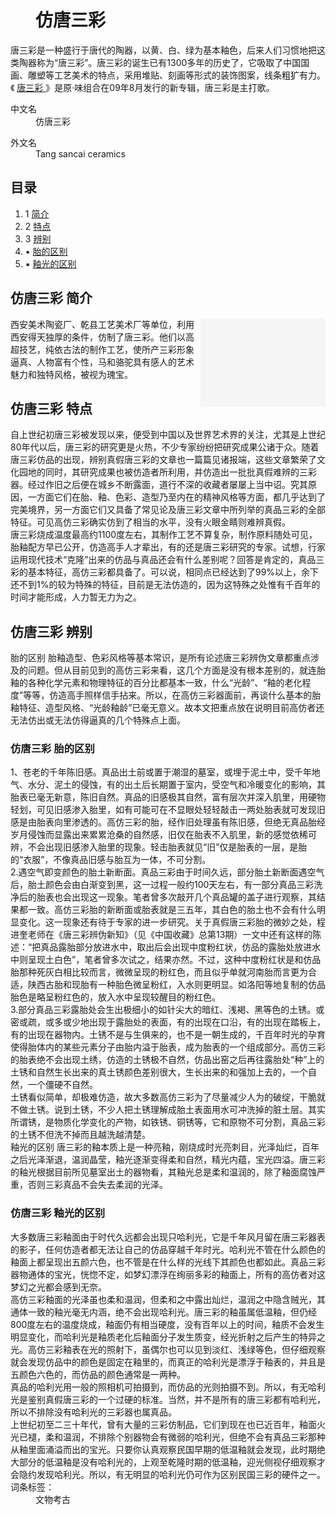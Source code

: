 <div class="main-content">
 <div class="top-tool">
 </div>
 <div style="width:0;height:0;clear:both">
 </div>
 <dl class="lemmaWgt-lemmaTitle lemmaWgt-lemmaTitle-">
  <dd class="lemmaWgt-lemmaTitle-title">
   <h1>
    仿唐三彩
   </h1>
   <a class="edit-lemma cmn-btn-hover-blue cmn-btn-28 j-edit-link" href="javascript:;">
   </a>
   <a class="lock-lemma" href="javascript:;" nslog-type="10003105" target="_blank" title="锁定">
   </a>
   <a class="lemma-discussion cmn-btn-hover-blue cmn-btn-28 j-discussion-link" href="/planet/talk?lemmaId=8880930" nslog-type="90000102" target="_blank">
   </a>
  </dd>
 </dl>
 <div class="promotion-declaration">
 </div>
 <div class="lemma-summary" label-module="lemmaSummary">
  <div class="para" label-module="para">
   唐三彩是一种盛行于唐代的陶器，以黄、白、绿为基本釉色，后来人们习惯地把这类陶器称为“唐三彩”。唐三彩的诞生已有1300多年的历史了，它吸取了中国国画、雕塑等工艺美术的特点，采用堆贴、刻画等形式的装饰图案，线条粗犷有力。《
   <a data-lemmaid="466" href="/item/%E5%94%90%E4%B8%89%E5%BD%A9/466" target="_blank">
    唐三彩
   </a>
   》是原·味组合在09年8月发行的新专辑，唐三彩是主打歌。
  </div>
 </div>
 <div class="configModuleBanner">
 </div>
 <div class="basic-info cmn-clearfix">
  <dl class="basicInfo-block basicInfo-left">
   <dt class="basicInfo-item name">
    中文名
   </dt>
   <dd class="basicInfo-item value">
    仿唐三彩
   </dd>
  </dl>
  <dl class="basicInfo-block basicInfo-right">
   <dt class="basicInfo-item name">
    外文名
   </dt>
   <dd class="basicInfo-item value">
    Tang sancai ceramics
   </dd>
  </dl>
 </div>
 <div class="lemmaWgt-lemmaCatalog">
  <div class="lemma-catalog">
   <h2 class="block-title">
    目录
   </h2>
   <div class="catalog-list column-1">
    <ol>
     <li class="level1">
      <span class="index">
       1
      </span>
      <span class="text">
       <a href="#1">
        简介
       </a>
      </span>
     </li>
     <li class="level1">
      <span class="index">
       2
      </span>
      <span class="text">
       <a href="#2">
        特点
       </a>
      </span>
     </li>
     <li class="level1">
      <span class="index">
       3
      </span>
      <span class="text">
       <a href="#3">
        辨别
       </a>
      </span>
     </li>
     <li class="level2">
      <span class="index">
       ▪
      </span>
      <span class="text">
       <a href="#3_1">
        胎的区别
       </a>
      </span>
     </li>
     <li class="level2">
      <span class="index">
       ▪
      </span>
      <span class="text">
       <a href="#3_2">
        釉光的区别
       </a>
      </span>
     </li>
    </ol>
   </div>
  </div>
 </div>
 <div class="anchor-list">
  <a class="lemma-anchor para-title" name="1">
  </a>
  <a class="lemma-anchor" name="sub6106355_1">
  </a>
  <a class="lemma-anchor" name="简介">
  </a>
 </div>
 <div class="para-title level-2" label-module="para-title">
  <h2 class="title-text">
   <span class="title-prefix">
    仿唐三彩
   </span>
   简介
  </h2>
  <a class="edit-icon j-edit-link" data-edit-dl="1" href="javascript:;">
  </a>
 </div>
 <div class="para" label-module="para">
  <div class="lemma-picture text-pic layout-right" style="width:200px; float: right;">
   <a class="image-link" href="/pic/%E4%BB%BF%E5%94%90%E4%B8%89%E5%BD%A9/8880930/0/e824b899a9014c08fcc197d8087b02087af4f4d1?fr=lemma&amp;ct=single" nslog-type="9317" style="width:200px;height:142px;" target="_blank" title="">
    <img alt="" class="lazy-img" data-src="https://gss2.bdstatic.com/9fo3dSag_xI4khGkpoWK1HF6hhy/baike/s%3D220/sign=3f8c5b5e71f082022992963d7bfafb8a/e824b899a9014c08fcc197d8087b02087af4f4d1.jpg" src="data:image/png;base64,iVBORw0KGgoAAAANSUhEUgAAAAEAAAABCAMAAAAoyzS7AAAAGXRFWHRTb2Z0d2FyZQBBZG9iZSBJbWFnZVJlYWR5ccllPAAAAAZQTFRF9fX1AAAA0VQI3QAAAAxJREFUeNpiYAAIMAAAAgABT21Z4QAAAABJRU5ErkJggg==" style="width:200px;height:142px;"/>
   </a>
  </div>
 </div>
 <div class="para" label-module="para">
  西安美术陶瓷厂、乾县工艺美术厂等单位，利用西安得天独厚的条件，仿制了唐三彩。他们以高超技艺，纯依古法的制作工艺，使所产三彩形象逼真、人物富有个性，马和骆驼具有感人的艺术魅力和独特风格，被视为瑰宝。
 </div>
 <div class="anchor-list">
  <a class="lemma-anchor para-title" name="2">
  </a>
  <a class="lemma-anchor" name="sub6106355_2">
  </a>
  <a class="lemma-anchor" name="特点">
  </a>
 </div>
 <div class="para-title level-2" label-module="para-title">
  <h2 class="title-text">
   <span class="title-prefix">
    仿唐三彩
   </span>
   特点
  </h2>
  <a class="edit-icon j-edit-link" data-edit-dl="2" href="javascript:;">
  </a>
 </div>
 <div class="para" label-module="para">
  自上世纪初唐三彩被发现以来，便受到中国以及世界艺术界的关注，尤其是上世纪80年代以后，唐三彩的研究更是火热，不少专家纷纷把研究成果公诸于众。随着唐三彩仿品的出现，辨别真假唐三彩的文章也一篇篇见诸报端，这些文章繁荣了文化园地的同时，其研究成果也被仿造者所利用，并仿造出一批批真假难辨的三彩器。经过作旧之后便在城乡不断露面，道行不深的收藏者屡屡上当中诏。究其原因，一方面它们在胎、釉、色彩、造型乃至内在的精神风格等方面，都几乎达到了完美境界，另一方面它们又具备了常见论及唐三彩文章中所列举的真品三彩的全部特征。可见高仿三彩确实仿到了相当的水平，没有火眼金睛则难辨真假。
 </div>
 <div class="para" label-module="para">
  唐三彩烧成温度最高约1100度左右，其制作工艺不算复杂，制作原料随处可见，胎釉配方早已公开，仿造高手人才辈出，有的还是唐三彩研究的专家。试想，行家运用现代技术“克隆”出来的仿品与真品还会有什么差别呢？回答是肯定的，真品三彩的基本特征，高仿三彩都具备了。可以说，相同点已经达到了99%以上，余下还不到1%的较为特殊的特征，目前是无法仿造的，因为这特殊之处惟有千百年的时间才能形成，人力暂无力为之。
 </div>
 <div class="anchor-list">
  <a class="lemma-anchor para-title" name="3">
  </a>
  <a class="lemma-anchor" name="sub6106355_3">
  </a>
  <a class="lemma-anchor" name="辨别">
  </a>
 </div>
 <div class="para-title level-2" label-module="para-title">
  <h2 class="title-text">
   <span class="title-prefix">
    仿唐三彩
   </span>
   辨别
  </h2>
  <a class="edit-icon j-edit-link" data-edit-dl="3" href="javascript:;">
  </a>
 </div>
 <div class="para" label-module="para">
  胎的区别 胎釉造型、色彩风格等基本常识，是所有论述唐三彩辨伪文章都重点涉及的问题。但从目前见到的高仿三彩来看，这几个方面是没有根本差别的，就连胎釉的各种化学元素和物理特征的百分比都基本一致，什么“光龄”、“釉的老化程度”等等，仿造高手照样信手拈来。所以，在高仿三彩器面前，再谈什么基本的胎釉特征、造型风格、“光龄釉龄”已毫无意义。故本文把重点放在说明目前高仿者还无法仿出或无法仿得逼真的几个特殊点上面。
 </div>
 <div class="anchor-list">
  <a class="lemma-anchor para-title" name="3_1">
  </a>
  <a class="lemma-anchor" name="sub6106355_3_1">
  </a>
  <a class="lemma-anchor" name="胎的区别">
  </a>
  <a class="lemma-anchor" name="3-1">
  </a>
 </div>
 <div class="para-title level-3" label-module="para-title">
  <h3 class="title-text">
   <span class="title-prefix">
    仿唐三彩
   </span>
   胎的区别
  </h3>
 </div>
 <div class="para" label-module="para">
  1、苍老的千年陈旧感。真品出土前或置于潮湿的墓室，或埋于泥土中，受千年地气、水分、泥土的侵蚀，有的出土后长期置于室内，受空气和冷暖变化的影响，其胎表已毫无新意，陈旧自然。真品的旧感极其自然，富有层次并深入肌里，用硬物轻划，可见旧感渗入胎里，如有可能可在不显眼处轻轻敲击一两处胎表就可发现旧感是由胎表向里渗透的。高仿三彩的胎，经作旧处理虽有陈旧感，但绝无真品胎经岁月侵蚀而显露出来累累沧桑的自然感，旧仅在胎表不入肌里，新的感觉依稀可辨，不会出现旧感渗入胎里的现象。轻击胎表就见“旧”仅是胎表的一层，是胎的“衣服”，不像真品旧感与胎互为一体，不可分割。
 </div>
 <div class="para" label-module="para">
  2.遇空气即变颜色的胎土新断面。真品三彩由于时间久远，部分胎土新断面遇空气后，胎土颜色会由白渐变到黑，这一过程一般约100天左右，有一部分真品三彩洗净后的胎表也会出现这一现象。笔者曾多次敲开几个真品罐的盖子进行观察，其结果都一致。高仿三彩胎的新断面或胎表就是三五年，其白色的胎土也不会有什么明显变化。这一现象还有待于专家的进一步研究。关于真假唐三彩胎的微妙之处，程进奎老师在《唐三彩辨伪新知》（见《中国收藏》总第13期）一文中还有这样的陈述：“把真品露胎部分放进水中，取出后会出现中度粉红状，仿品的露胎处放进水中则呈现土白色”，笔者曾多次试之，结果亦然。不过，这种中度粉红状是和仿品胎那种死灰白相比较而言，微微呈现的粉红色，而且似乎单就河南胎而言更为合适，陕西古胎和现胎有一种胎色微呈粉红，入水则更明显。如洛阳等地复制的仿品胎色是略呈粉红色的，放入水中呈现较醒目的粉红色。
 </div>
 <div class="para" label-module="para">
  3.部分真品三彩露胎处会生出极细小的如针尖大的暗红、浅褐、黑等色的土锈。或密或疏，或多或少地出现于露胎处的表面，有的出现在口沿，有的出现在踏板上，有的出现在器物内。土锈不是与生俱来的，也不是一朝生成的，千百年时光的孕育使得胎体内的某些元素分子由胎内溢于胎表，成为胎表的一个组成部分。高仿三彩的胎表绝不会出现土绣，仿造的土锈极不自然，仿品出窑之后再往露胎处“种”上的土锈和自然生长出来的真土锈颜色差别很大，生长出来的和强加上去的，一个自然，一个僵硬不自然。
 </div>
 <div class="para" label-module="para">
  土锈看似简单，却极难仿造，故大多数高仿三彩为了尽量减少人为的破绽，干脆就不做土锈。说到土锈，不少人把土锈理解成胎土表面用水可冲洗掉的脏土层。其实所谓锈，是物质化学变化的产物，如铁锈、铜锈等，它和原物不可分割，真品三彩的土锈不但洗不掉而且越洗越清楚。
 </div>
 <div class="para" label-module="para">
  釉光的区别 唐三彩的釉本质上是一种亮釉，刚烧成时光亮刺目，光泽灿烂，百年之后光泽渐退，温润晶莹，釉光逐渐变得柔和自然，精光内蕴，宝光四溢。唐三彩的釉光根据目前所见墓室出土的器物看，其釉光总是柔和温润的，除了釉面腐蚀严重，否则三彩真品不会失去柔润的光泽。
 </div>
 <div class="anchor-list">
  <a class="lemma-anchor para-title" name="3_2">
  </a>
  <a class="lemma-anchor" name="sub6106355_3_2">
  </a>
  <a class="lemma-anchor" name="釉光的区别">
  </a>
  <a class="lemma-anchor" name="3-2">
  </a>
 </div>
 <div class="para-title level-3" label-module="para-title">
  <h3 class="title-text">
   <span class="title-prefix">
    仿唐三彩
   </span>
   釉光的区别
  </h3>
 </div>
 <div class="para" label-module="para">
  大多数唐三彩釉面由于时代久远都会出现只哈利光，它是千年风月留在唐三彩器表的影子，任何仿造者都无法让自己的仿品穿越千年时光。哈利光不管在什么颜色的釉面上都呈现出五颜六色，也不管是在什么样的光线下其颜色也都如此。真品三彩器物通体的宝光，恍惚不定，如梦幻漂浮在绚丽多彩的釉面上，所有的高仿者对这梦幻之光都会感到无奈。
 </div>
 <div class="para" label-module="para">
  高仿三彩釉面的光泽虽也柔和温润，但柔和之中露出灿烂，温润之中隐含贼光，其通体一致的釉光毫无内涵，绝不会出现哈利光。唐三彩的釉虽属低温釉，但仍经800度左右的温度烧成，釉面仍有相当硬度，没有百年以上的时间，釉质不会发生明显变化，而哈利光是釉质老化后釉面分子发生质变，经光折射之后产生的特异之光。高仿三彩釉表在光的照射下，虽偶尔也可以见到淡红、浅绿等色，但仔细观察就会发现仿品中的颜色是固定在釉里的，而真正的哈利光是漂浮于釉表的，并且是五颜色六色的，而仿品的颜色通常是一两种。
 </div>
 <div class="para" label-module="para">
  真品的哈利光用一般的照相机可拍摄到，而仿品的光则拍摄不到。所以，有无哈利光是鉴别真假唐三彩的一个过硬的标准。当然，并不是所有的唐三彩都有哈利光，所以不排除没有哈利光的三彩器也属真品。
 </div>
 <div class="para" label-module="para">
  上世纪初至二三十年代，曾有大量的三彩仿制品，它们到现在也已近百年，釉面火光已褪，柔和温润，不排除个别器物会有微弱的哈利光，但绝不会有真品三彩那种从釉里面涌溢而出的宝光。只要你认真观察民国早期的低温釉就会发现，此时期绝大部分的低温釉是没有哈利光的，上观至乾隆时期的低温釉，迎光侧视仔细观察才会隐约发现哈利光。所以，有无明显的哈利光仍可作为区别民国三彩的硬件之一。
 </div>
 <div class="lemma-paper-box">
 </div>
 <div id="open-tag">
  <div class="open-tag-title">
   词条标签：
  </div>
  <dd id="open-tag-item">
   <span class="taglist">
    文物考古
   </span>
  </dd>
  <div class="open-tag-collapse" id="open-tag-collapse">
  </div>
 </div>
 <div class="clear">
 </div>
</div>
